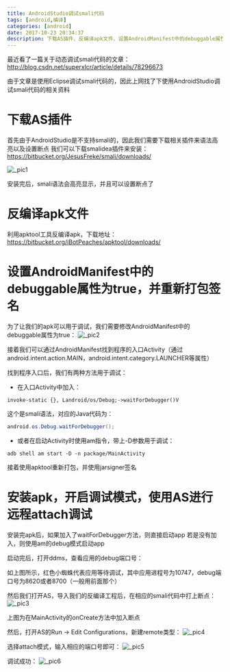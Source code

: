 ```yaml
---
title: AndroidStudio调试smali代码
tags: [android,编译]
categories: [android]
date: 2017-10-23 20:34:37
description: 下载AS插件、反编译apk文件、设置AndroidManifest中的debuggable属性为true，并重新打包签名、安装apk，开启调试模式，使用AS进行远程attach调试
---
```

最近看了一篇关于动态调试smali代码的文章：http://blog.csdn.net/superxlcr/article/details/78296673


由于文章是使用Eclipse调试smali代码的，因此上网找了下使用AndroidStudio调试smali代码的相关资料



# 下载AS插件

首先由于AndroidStudio是不支持smali的，因此我们需要下载相关插件来语法高亮以及设置断点
我们可以下载smalidea插件来安装：https://bitbucket.org/JesusFreke/smali/downloads/


![_pic1](1.png)



安装完后，smali语法会高亮显示，并且可以设置断点了



# 反编译apk文件

利用apktool工具反编译apk，下载地址：https://bitbucket.org/iBotPeaches/apktool/downloads/



# 设置AndroidManifest中的debuggable属性为true，并重新打包签名

为了让我们的apk可以用于调试，我们需要修改AndroidManifest中的debuggable属性为true：
![_pic2](2.png)



接着我们可以通过AndroidManifest找到程序的入口Activity（通过android.intent.action.MAIN，android.intent.category.LAUNCHER等属性）


找到程序入口后，我们有两种方法用于调试：

- 在入口Activity中加入：
```
invoke-static {}, Landroid/os/Debug;->waitForDebugger()V
```
这个是smali语法，对应的Java代码为：
```java
android.os.Debug.waitForDebugger();
```
- 或者在启动Activity时使用am指令，带上-D参数用于调试：
```
adb shell am start -D -n package/MainActivity
```


接着使用apktool重新打包，并使用jarsigner签名




# 安装apk，开启调试模式，使用AS进行远程attach调试

安装完apk后，如果加入了waitForDebugger方法，则直接启动app
若是没有加入，则使用am的debug模式启动app


启动完后，打开ddms，查看应用的debug端口号：



如上图所示，红色小蜘蛛代表应用等待调试，其中应用进程号为10747，debug端口号为8620或者8700（一般用前面那个）


然后我们打开AS，导入我们的反编译工程后，在相应的smali代码中打上断点：
![_pic3](3.png)



上图为在MainActivity的onCreate方法中加入断点


然后，打开AS的Run -&gt; Edit Configurations，新建remote类型：
![_pic4](4.png)


选择attach模式，输入相应的端口号即可：
![_pic5](5.png)


调试成功：
![_pic6](6.png)


